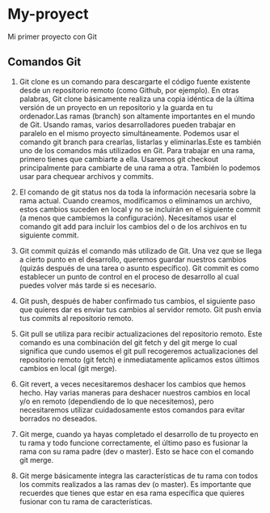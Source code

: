 # My-proyect
Mi primer proyecto con Git
## Comandos Git

1. Git clone es un comando para descargarte el código fuente existente desde un repositorio remoto (como Github, por ejemplo). En otras palabras, Git clone básicamente realiza una copia idéntica de la última versión de un proyecto en un repositorio y la guarda en tu ordenador.Las ramas (branch) son altamente importantes en el mundo de Git. Usando ramas, varios desarrolladores pueden trabajar en paralelo en el mismo proyecto simultáneamente. Podemos usar el comando git branch para crearlas, listarlas y eliminarlas.Este es también uno de los comandos más utilizados en Git. Para trabajar en una rama, primero tienes que cambiarte a ella. Usaremos git checkout principalmente para cambiarte de una rama a otra. También lo podemos usar para chequear archivos y commits.

2. El comando de git status nos da toda la información necesaria sobre la rama actual. Cuando creamos, modificamos o eliminamos un archivo, estos cambios suceden en local y no se incluirán en el siguiente commit (a menos que cambiemos la configuración). Necesitamos usar el comando git add para incluir los cambios del o de los archivos en tu siguiente commit.
3. Git commit quizás el comando más utilizado de Git. Una vez que se llega a cierto punto en el desarrollo, queremos guardar nuestros cambios (quizás después de una tarea o asunto específico). Git commit es como establecer un punto de control en el proceso de desarrollo al cual puedes volver más tarde si es necesario.
4. Git push, después de haber confirmado tus cambios, el siguiente paso que quieres dar es enviar tus cambios al servidor remoto. Git push envía tus commits al repositorio remoto.
5. Git pull se utiliza para recibir actualizaciones del repositorio remoto. Este comando es una combinación del git fetch y del git merge lo cual significa que cundo usemos el git pull recogeremos actualizaciones del repositorio remoto (git fetch) e inmediatamente aplicamos estos últimos cambios en local (git merge).
6. Git revert, a veces necesitaremos deshacer los cambios que hemos hecho. Hay varias maneras para deshacer nuestros cambios en local y/o en remoto (dependiendo de lo que necesitemos), pero necesitaremos utilizar cuidadosamente estos comandos para evitar borrados no deseados.
7. Git merge, cuando ya hayas completado el desarrollo de tu proyecto en tu rama y todo funcione correctamente, el último paso es fusionar la rama con su rama padre (dev o master). Esto se hace con el comando git merge.
8. Git merge básicamente integra las características de tu rama con todos los commits realizados a las ramas dev (o master).  Es importante que recuerdes que tienes que estar en esa rama específica que quieres fusionar  con tu rama de características.
